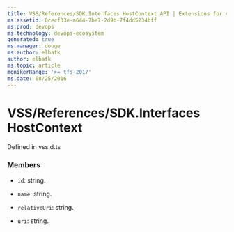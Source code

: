 ```yaml
---
title: VSS/References/SDK.Interfaces HostContext API | Extensions for Visual Studio Team Services
ms.assetid: 0cecf33e-a644-7be7-2d9b-7f4dd5234bff
ms.prod: devops
ms.technology: devops-ecosystem
generated: true
ms.manager: douge
ms.author: elbatk
author: elbatk
ms.topic: article
monikerRange: '>= tfs-2017'
ms.date: 08/25/2016
---
```


# VSS/References/SDK.Interfaces HostContext

Defined in vss.d.ts



### Members

* `id`: string. 

* `name`: string. 

* `relativeUri`: string. 

* `uri`: string. 

